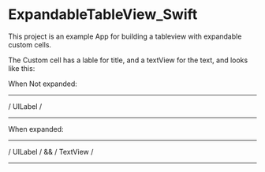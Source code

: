 # ExpandableTableView_Swift

This project is an example App for building a tableview with expandable custom cells.

The Custom cell has a lable for title, and a textView for the text, and looks like this:

When Not expanded:
*****************
/     UILabel   /
*****************

When expanded:
*****************
/     UILabel   /
       && 
/    TextView   /
*****************


